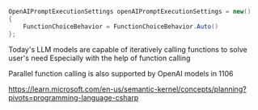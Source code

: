 ```csharp
OpenAIPromptExecutionSettings openAIPromptExecutionSettings = new()
{
    FunctionChoiceBehavior = FunctionChoiceBehavior.Auto()
};
```

Today's LLM models are capable of iteratively calling functions to solve user's need
Especially with the help of function calling

Parallel function calling is also supported by OpenAI models in 1106


https://learn.microsoft.com/en-us/semantic-kernel/concepts/planning?pivots=programming-language-csharp